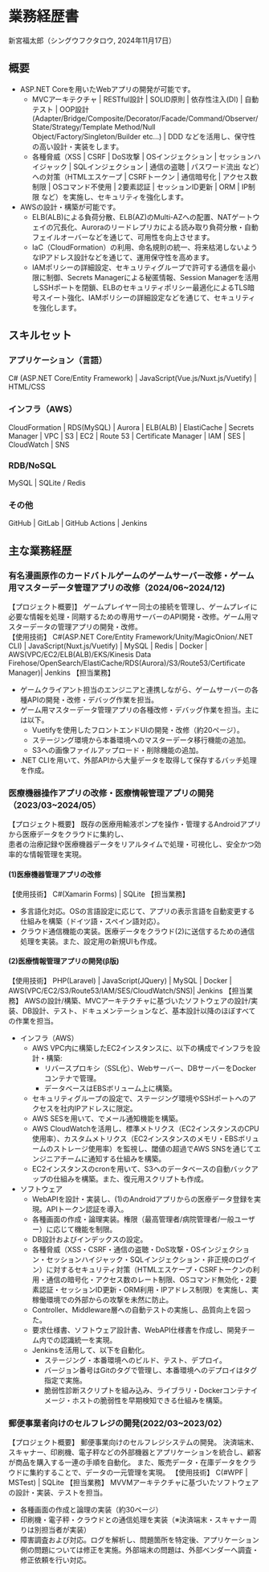 # 業務経歴書
新宮福太郎（シングウフクタロウ, 2024年11月17日）

## 概要
- ASP.NET Coreを用いたWebアプリの開発が可能です。
    - MVCアーキテクチャ | RESTful設計 | SOLID原則 | 依存性注入(DI) | 自動テスト | OOP設計(Adapter/Bridge/Composite/Decorator/Facade/Command/Observer/State/Strategy/Template Method/Null Object/Factory/Singleton/Builder etc…) | DDD などを活用し、保守性の高い設計・実装をします。
    - 各種脅威（XSS | CSRF | DoS攻撃 | OSインジェクション | セッションハイジャック | SQLインジェクション | 通信の盗聴 | パスワード流出 など）への対策（HTMLエスケープ | CSRFトークン | 通信暗号化 | アクセス数制限 | OSコマンド不使用 | 2要素認証 | セッションID更新 | ORM | IP制限 など）を実施し、セキュリティを強化します。
- AWSの設計・構築が可能です。
  - ELB(ALB)による負荷分散、ELB(AZ)のMulti-AZへの配置、NATゲートウェイの冗長化、Auroraのリードレプリカによる読み取り負荷分散・自動フェイルオーバーなどを通じて、可用性を向上させます。
  - IaC（CloudFormation）の利用、命名規則の統一、将来枯渇しないようなIPアドレス設計などを通じて、運用保守性を高めます。
  - IAMポリシーの詳細設定、セキュリティグループで許可する通信を最小限に制御、Secrets Managerによる秘匿情報、Session Managerを活用しSSHポートを閉鎖、ELBのセキュリティポリシー最適化によるTLS暗号スイート強化、IAMポリシーの詳細設定などを通じて、セキュリティを強化します。
　
## スキルセット
### アプリケーション（言語）
C# (ASP.NET Core/Entity Framework) | JavaScript(Vue.js/Nuxt.js/Vuetify) | HTML/CSS
### インフラ（AWS）
CloudFormation | RDS(MySQL) | Aurora | ELB(ALB) | ElastiCache | Secrets Manager |  VPC | S3 | EC2 | Route 53 | Certificate Manager | IAM | SES | CloudWatch | SNS
### RDB/NoSQL
MySQL | SQLite / Redis
### その他
GitHub | GitLab | GitHub Actions | Jenkins

## 主な業務経歴
### 有名漫画原作のカードバトルゲームのゲームサーバー改修・ゲーム用マスターデータ管理アプリの改修（2024/06~2024/12)
【プロジェクト概要]】 
ゲームプレイヤー同士の接続を管理し、ゲームプレイに必要な情報を処理・同期するための専用サーバーのAPI開発・改修。ゲーム用マスターデータの管理アプリの開発・改修。  
【使用技術】
C#(ASP.NET Core/Entity Framework/Unity/MagicOnion/.NET CLI) | JavaScript(Nuxt.js/Vuetify) | MySQL | Redis | Docker | AWS(VPC/EC2/ELB(ALB)/EKS/Kinesis Data Firehose/OpenSearch/ElastiCache/RDS(Aurora)/S3/Route53/Certificate Manager)| Jenkins
【担当業務】
- ゲームクライアント担当のエンジニアと連携しながら、ゲームサーバーの各種APIの開発・改修・デバッグ作業を担当。
- ゲーム用マスターデータ管理アプリの各種改修・デバッグ作業を担当。主には以下。
    - Vuetifyを使用したフロントエンドUIの開発・改修（約20ページ）。
    - ステージング環境から本番環境へのマスターデータ移行機能の追加。
    - S3への画像ファイルアップロード・削除機能の追加。
- .NET CLIを用いて、外部APIから大量データを取得して保存するバッチ処理を作成。

### 医療機器操作アプリの改修・医療情報管理アプリの開発（2023/03~2024/05）
【プロジェクト概要】
既存の医療用輸液ポンプを操作・管理するAndroidアプリから医療データをクラウドに集約し、    
患者の治療記録や医療機器データをリアルタイムで処理・可視化し、安全かつ効率的な情報管理を実現。
#### (1)医療機器管理アプリの改修
【使用技術】
C#(Xamarin Forms) | SQLite
【担当業務】
- 多言語化対応。OSの言語設定に応じて、アプリの表示言語を自動変更する仕組みを構築（ドイツ語・スペイン語対応）。
- クラウド通信機能の実装。医療データをクラウド(2)に送信するための通信処理を実装。また、設定用の新規UIも作成。
#### (2)医療情報管理アプリの開発(β版)
【使用技術】
PHP(Laravel) | JavaScript(JQuery) | MySQL | Docker | AWS(VPC/EC2/S3/Route53/IAM/SES/CloudWatch/SNS)| Jenkins
【担当業務】
AWSの設計/構築、MVCアーキテクチャに基づいたソフトウェアの設計/実装、DB設計、テスト、ドキュメンテーションなど、基本設計以降のほぼすべての作業を担当。
- インフラ（AWS）
    - AWS VPC内に構築したEC2インスタンスに、以下の構成でインフラを設計・構築:
        - リバースプロキシ（SSL化）、Webサーバー、DBサーバーをDockerコンテナで管理。
        - データベースはEBSボリューム上に構築。
    - セキュリティグループの設定で、ステージング環境やSSHポートへのアクセスを社内IPアドレスに限定。
    - AWS SESを用いて、でメール通知機能を構築。
    - AWS CloudWatchを活用し、標準メトリクス（EC2インスタンスのCPU使用率）、カスタムメトリクス（EC2インスタンスのメモリ・EBSボリュームのストレージ使用率）を監視し、閾値の超過でAWS SNSを通じてエンジニアチームに通知する仕組みを構築。
    - EC2インスタンスのcronを用いて、S3へのデータベースの自動バックアップの仕組みを構築。また、復元用スクリプトも作成。
- ソフトウェア
    - WebAPIを設計・実装し、(1)のAndroidアプリからの医療データ登録を実現。APIトークン認証を導入。
    - 各種画面の作成・論理実装。権限（最高管理者/病院管理者/一般ユーザー）に応じて機能を制限。
    - DB設計およびインデックスの設定。
    - 各種脅威（XSS・CSRF・通信の盗聴・DoS攻撃・OSインジェクション・セッションハイジャック・SQLインジェクション・非正規のログイン）に対するセキュリティ対策（HTMLエスケープ・CSRFトークンの利用・通信の暗号化・アクセス数のレート制限、OSコマンド無効化・2要素認証・セッションID更新・ORM利用・IPアドレス制限）を実施し、実稼働環境での外部からの攻撃を未然に防止。
    - Controller、Middleware層への自動テストの実施し、品質向上を図った。
    - 要求仕様書、ソフトウェア設計書、WebAPI仕様書を作成し、開発チーム内での認識統一を実現。
    - Jenkinsを活用して、以下を自動化。
        - ステージング・本番環境へのビルド、テスト、デプロイ。
        - バージョン番号はGitのタグで管理し、本番環境へのデプロイはタグ指定で実施。
        - 脆弱性診断スクリプトを組み込み、ライブラリ・Dockerコンテナイメージ・ホストの脆弱性を早期検知できる仕組みを構築。

### 郵便事業者向けのセルフレジの開発(2022/03~2023/02）
【プロジェクト概要】
郵便事業向けのセルフレジシステムの開発。
決済端末、スキャナー、印刷機、電子秤などの外部機器とアプリケーションを統合し、顧客が商品を購入する一連の手順を自動化。
また、販売データ・在庫データをクラウドに集約することで、データの一元管理を実現。
【使用技術】
C(#WPF | MSTest) | SQLite
【担当業務】
MVVMアーキテクチャに基づいたソフトウェアの設計・実装、テストを担当。
- 各種画面の作成と論理の実装（約30ページ）
- 印刷機・電子秤・クラウドとの通信処理を実装（※決済端末・スキャナー周りは別担当者が実装）
- 障害調査および対応。ログを解析し、問題箇所を特定後、アプリケーション側の問題については修正を実施。外部端末の問題は、外部ベンダーへ調査・修正依頼を行い対応。
